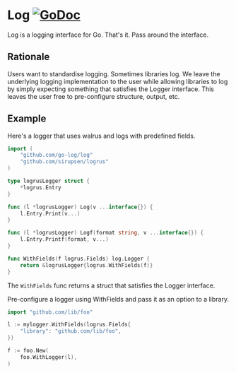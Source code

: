 # Log [![GoDoc](https://godoc.org/github.com/go-log/log?status.svg)](https://godoc.org/github.com/go-log/log)

Log is a logging interface for Go. That's it. Pass around the interface.

## Rationale

Users want to standardise logging. Sometimes libraries log. We leave the underlying logging implementation to the user 
while allowing libraries to log by simply expecting something that satisfies the Logger interface. This leaves 
the user free to pre-configure structure, output, etc.

## Example

Here's a logger that uses walrus and logs with predefined fields.

```go
import (
	"github.com/go-log/log"
	"github.com/sirupsen/logrus"
)

type logrusLogger struct {
	*logrus.Entry
}

func (l *logrusLogger) Log(v ...interface{}) {
	l.Entry.Print(v...)
}

func (l *logrusLogger) Logf(format string, v ...interface{}) {
	l.Entry.Printf(format, v...)
}

func WithFields(f logrus.Fields) log.Logger {
	return &logrusLogger{logrus.WithFields(f)}	
}
```

The `WithFields` func returns a struct that satisfies the Logger interface.

Pre-configure a logger using WithFields and pass it as an option to a library.

```go
import "github.com/lib/foo"

l := mylogger.WithFields(logrus.Fields{
	"library": "github.com/lib/foo",
})

f := foo.New(
	foo.WithLogger(l),
)
```
